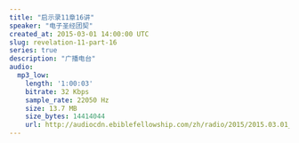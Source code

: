 ```yaml
---
title: "启示录11章16讲"
speaker: "电子圣经团契"
created_at: 2015-03-01 14:00:00 UTC
slug: revelation-11-part-16
series: true
description: "广播电台"
audio:
  mp3_low:
    length: '1:00:03'
    bitrate: 32 Kbps
    sample_rate: 22050 Hz
    size: 13.7 MB
    size_bytes: 14414044
    url: http://audiocdn.ebiblefellowship.com/zh/radio/2015/2015.03.01_EBF_-_Revelation_11_Part_16.mp3
---
```

